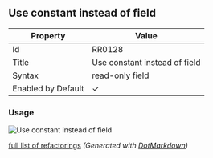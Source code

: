 ## Use constant instead of field

| Property           | Value                         |
| ------------------ | ----------------------------- |
| Id                 | RR0128                        |
| Title              | Use constant instead of field |
| Syntax             | read\-only field              |
| Enabled by Default | &#x2713;                      |

### Usage

![Use constant instead of field](../../images/refactorings/UseConstantInsteadOfField.png)

[full list of refactorings](Refactorings.md)
*\(Generated with [DotMarkdown](http://github.com/JosefPihrt/DotMarkdown)\)*